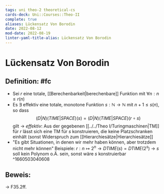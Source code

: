 ```yaml
---
tags: uni theo-2 theoretical-cs
cards-deck: Uni::Courses::Theo-II
complete: true
aliases: Lückensatz Von Borodin
date: 2022-08-12
mod-date: 2022-08-19
linter-yaml-title-alias: Lückensatz Von Borodin
---
```


# Lückensatz Von Borodin

## Definition: #fc
- Sei $r$ eine totale, [[Berechenbarkeit|berechenbare]] Funktion mit $\forall n:n\leq r(n)$
- Es $\exists$ effektiv eine totale, monotone Funktion $s:\mathbb{N}\rightarrow\mathbb{N}$ mit $n+1\leq s(n)$, so dass $$(D|N)(TIME|SPACE)(s)=(D|N)(TIME|SPACE)(r\circ s)$$ gilt
	-> *effektiv*: Aus der gegebenen [[../../Theo I/Turingmaschinen|TM]] für $r$ lässt sich eine TM für $s$ konstruieren, die keine Platzschranken einhält (sonst Widerspruch zum [[Hierarchiesätze|Hierarchiesätze]]
- "Es gibt Situationen, in denen wir mehr haben können, aber trotzdem nicht mehr können"
Beispiele: $r:n\mapsto 2^n\rightarrow DTIME(s)=DTIME(2^s)$
-> $s$ soll kein Polynom o.Ä. sein, sonst wäre $s$ konstruierbar
^1660503040608

## Beweis:
-> F35.2ff.
